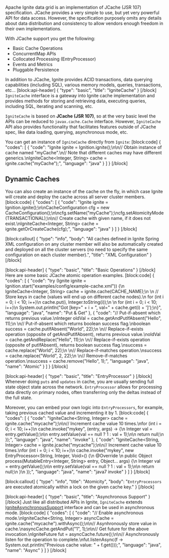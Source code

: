 Apache Ignite data grid is an implementation of JCache (JSR 107) specification. JCache provides a very simple to use, but yet very powerful API for data access. However, the specification purposely omits any details about data distribution and consistency to allow vendors enough freedom in their own implementations. 

With JCache support you get the following:
  * Basic Cache Operations
  * ConcurrentMap APIs
  * Collocated Processing (EntryProcessor)
  * Events and Metrics
  * Pluggable Persistence

In addition to JCache, Ignite provides ACID transactions, data querying capabilities (including SQL), various memory models, queries, transactions, etc...
[block:api-header]
{
  "type": "basic",
  "title": "IgniteCache"
}
[/block]
`IgniteCache` interface is a gateway into Ignite cache implementation and provides methods for storing and retrieving data, executing queries, including SQL, iterating and scanning, etc.

`IgniteCache` is based on **JCache (JSR 107)**, so at the very basic level the APIs can be reduced to `javax.cache.Cache` interface. However, `IgniteCache` API also provides functionality that facilitates features outside of JCache spec, like data loading, querying, asynchronous mode, etc.

You can get an instance of `IgniteCache` directly from `Ignite`:
[block:code]
{
  "codes": [
    {
      "code": "Ignite ignite = Ignition.ignite();\n\n// Obtain instance of cache named \"myCache\".\n// Note that different caches may have different generics.\nIgniteCache<Integer, String> cache = ignite.cache(\"myCache\");",
      "language": "java"
    }
  ]
}
[/block]
## Dynamic Caches
You can also create an instance of the cache on the fly, in which case Ignite will create and deploy the cache across all server cluster members.
[block:code]
{
  "codes": [
    {
      "code": "Ignite ignite = Ignition.ignite();\n\nCacheConfiguration cfg = new CacheConfiguration();\n\ncfg.setName(\"myCache\");\ncfg.setAtomicityMode(TRANSACTIONAL);\n\n// Create cache with given name, if it does not exist.\nIgniteCache<Integer, String> cache = ignite.getOrCreateCache(cfg);",
      "language": "java"
    }
  ]
}
[/block]

[block:callout]
{
  "type": "info",
  "body": "All caches defined in Ignite Spring XML configuration on any cluster member will also be automatically created and deployed on all the cluster servers (no need to specify the same configuration on each cluster member).",
  "title": "XML Configuration"
}
[/block]

[block:api-header]
{
  "type": "basic",
  "title": "Basic Operations"
}
[/block]
Here are some basic JCache atomic operation examples.
[block:code]
{
  "codes": [
    {
      "code": "try (Ignite ignite = Ignition.start(\"examples/config/example-cache.xml\")) {\n    IgniteCache<Integer, String> cache = ignite.cache(CACHE_NAME);\n \n    // Store keys in cache (values will end up on different cache nodes).\n    for (int i = 0; i < 10; i++)\n        cache.put(i, Integer.toString(i));\n \n    for (int i = 0; i < 10; i++)\n        System.out.println(\"Got [key=\" + i + \", val=\" + cache.get(i) + ']');\n}",
      "language": "java",
      "name": "Put & Get"
    },
    {
      "code": "// Put-if-absent which returns previous value.\nInteger oldVal = cache.getAndPutIfAbsent(\"Hello\", 11);\n  \n// Put-if-absent which returns boolean success flag.\nboolean success = cache.putIfAbsent(\"World\", 22);\n  \n// Replace-if-exists operation (opposite of getAndPutIfAbsent), returns previous value.\noldVal = cache.getAndReplace(\"Hello\", 11);\n \n// Replace-if-exists operation (opposite of putIfAbsent), returns boolean success flag.\nsuccess = cache.replace(\"World\", 22);\n  \n// Replace-if-matches operation.\nsuccess = cache.replace(\"World\", 2, 22);\n  \n// Remove-if-matches operation.\nsuccess = cache.remove(\"Hello\", 1);",
      "language": "java",
      "name": "Atomic"
    }
  ]
}
[/block]

[block:api-header]
{
  "type": "basic",
  "title": "EntryProcessor"
}
[/block]
Whenever doing `puts` and `updates` in cache, you are usually sending full state object state across the network. `EntryProcessor` allows for processing data directly on primary nodes, often transferring only the deltas instead of the full state. 

Moreover, you can embed your own logic into `EntryProcessors`, for example, taking previous cached value and incrementing it by 1.
[block:code]
{
  "codes": [
    {
      "code": "IgniteCache<String, Integer> cache = ignite.cache(\"mycache\");\n\n// Increment cache value 10 times.\nfor (int i = 0; i < 10; i++)\n  cache.invoke(\"mykey\", (entry, args) -> {\n    Integer val = entry.getValue();\n\n    entry.setValue(val == null ? 1 : val + 1);\n\n    return null;\n  });",
      "language": "java",
      "name": "invoke"
    },
    {
      "code": "IgniteCache<String, Integer> cache = ignite.jcache(\"mycache\");\n\n// Increment cache value 10 times.\nfor (int i = 0; i < 10; i++)\n  cache.invoke(\"mykey\", new EntryProcessor<String, Integer, Void>() {\n    @Override \n    public Object process(MutableEntry<Integer, String> entry, Object... args) {\n      Integer val = entry.getValue();\n\n      entry.setValue(val == null ? 1 : val + 1);\n\n      return null;\n    }\n  });",
      "language": "java",
      "name": "java7 invoke"
    }
  ]
}
[/block]

[block:callout]
{
  "type": "info",
  "title": "Atomicity",
  "body": "`EntryProcessors` are executed atomically within a lock on the given cache key."
}
[/block]

[block:api-header]
{
  "type": "basic",
  "title": "Asynchronous Support"
}
[/block]
Just like all distributed APIs in Ignite, `IgniteCache` extends [IgniteAsynchronousSupport](doc:async-support) interface and can be used in asynchronous mode.
[block:code]
{
  "codes": [
    {
      "code": "// Enable asynchronous mode.\nIgniteCache<String, Integer> asyncCache = ignite.cache(\"mycache\").withAsync();\n\n// Asynhronously store value in cache.\nasyncCache.getAndPut(\"1\", 1);\n\n// Get future for the above invocation.\nIgniteFuture<Integer> fut = asyncCache.future();\n\n// Asynchronously listen for the operation to complete.\nfut.listenAsync(f -> System.out.println(\"Previous cache value: \" + f.get()));",
      "language": "java",
      "name": "Async"
    }
  ]
}
[/block]